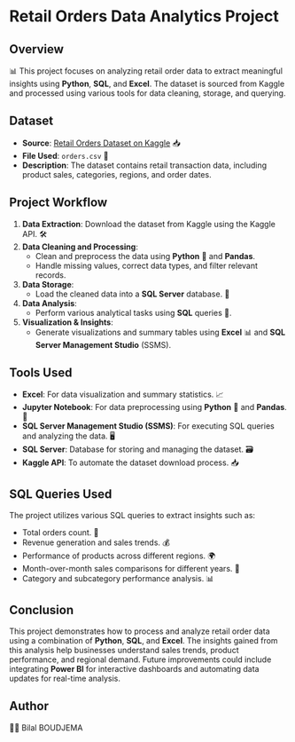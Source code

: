 # Retail Orders Data Analytics Project

## Overview
📊 This project focuses on analyzing retail order data to extract meaningful insights using **Python**, **SQL**, and **Excel**. The dataset is sourced from Kaggle and processed using various tools for data cleaning, storage, and querying.

## Dataset
- **Source**: [Retail Orders Dataset on Kaggle](https://www.kaggle.com/datasets/ankitbansal06/retail-orders?select=orders.csv) 📥
- **File Used**: `orders.csv` 📂
- **Description**: The dataset contains retail transaction data, including product sales, categories, regions, and order dates.

## Project Workflow
1. **Data Extraction**: Download the dataset from Kaggle using the Kaggle API. 🛠️
2. **Data Cleaning and Processing**: 
   - Clean and preprocess the data using **Python** 🐍 and **Pandas**.
   - Handle missing values, correct data types, and filter relevant records.
3. **Data Storage**: 
   - Load the cleaned data into a **SQL Server** database. 💾
4. **Data Analysis**: 
   - Perform various analytical tasks using **SQL** queries 📅.
5. **Visualization & Insights**: 
   - Generate visualizations and summary tables using **Excel** 📊 and **SQL Server Management Studio** (SSMS). 

## Tools Used
- **Excel**: For data visualization and summary statistics. 📈
- **Jupyter Notebook**: For data preprocessing using **Python** 🐍 and **Pandas**. 📓
- **SQL Server Management Studio (SSMS)**: For executing SQL queries and analyzing the data. 🖥️
- **SQL Server**: Database for storing and managing the dataset. 🗃️
- **Kaggle API**: To automate the dataset download process. 📥

## SQL Queries Used
The project utilizes various SQL queries to extract insights such as:
- Total orders count. 🧮
- Revenue generation and sales trends. 💰
- Performance of products across different regions. 🌍
- Month-over-month sales comparisons for different years. 📅
- Category and subcategory performance analysis. 📊

## Conclusion
This project demonstrates how to process and analyze retail order data using a combination of **Python**, **SQL**, and **Excel**. The insights gained from this analysis help businesses understand sales trends, product performance, and regional demand. Future improvements could include integrating **Power BI** for interactive dashboards and automating data updates for real-time analysis.

## Author
👨‍💻 Bilal BOUDJEMA
